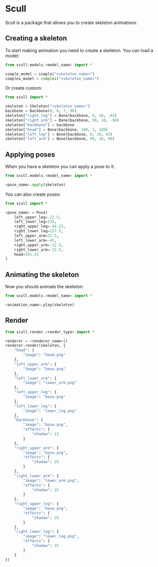 # Scull

Scull is a package that allows you to create skeleton animations.

## Creating a skeleton

To start making animation you need to create a skeleton.
You can load a model:
```python
from scull.models.<model_name> import *

simple_model = simple("<skeleton_name>")
complex_model = complex("<skeleton_name>")
```
Or create custom:
```python
from scull import *

skeleton = Skeleton("<skeleton_name>")
backbone = Backbone(0, 0, 7, 90)
skeleton["right_leg"] = Bone(backbone, 0, 10, -45)
skeleton["right_arm"] = Bone(backbone, 90, 10, -90)
skeleton["backbone"] = backbone
skeleton["head"] = Bone(backbone, 100, 3, 180)
skeleton["left_leg"] = Bone(backbone, 0, 10, 45)
skeleton["left_arm"] = Bone(backbone, 90, 10, 90)
```

## Applying poses

When you have a skeleton you can apply a pose to it:
```python
from scull.models.<model_name> import *

<pose_name>.apply(skeleton)
```
You can also create poses:
```python
from scull import *

<pose_name> = Pose(
    left_upper_leg=-22.5,
    left_lower_leg=135,
    right_upper_leg=-56.25,
    right_lower_leg=157.5,
    left_upper_arm=22.5,
    left_lower_arm=-45,
    right_upper_arm=-22.5,
    right_lower_arm=-22.5,
    head=191.25
)
```

## Animating the skeleton

Now you should animate the skeleton:
```python
from scull.models.<model_name> import *

<animation_name>.play(skeleton)
```

## Render

```python
from scull.render.<render_type> import *

renderer = <renderer_name>()
renderer.render(skeleton, {
    "head": {
        "image": "head.png"
    },
    "left_upper_arm": {
        "image": "base.png"
    },
    "left_lower_arm": {
        "image": "lower_arm.png"
    },
    "left_upper_leg": {
        "image": "base.png"
    },
    "left_lower_leg": {
        "image": "lower_leg.png"
    },
    "backbone": {
        "image": "base.png",
        "effects": {
            "shadow": 15
        }
    },
    "right_upper_arm": {
        "image": "base.png",
        "effects": {
            "shadow": 25
        }
    },
    "right_lower_arm": {
        "image": "lower_arm.png",
        "effects": {
            "shadow": 25
        }
    },
    "right_upper_leg": {
        "image": "base.png",
        "effects": {
            "shadow": 25
        }
    },
    "right_lower_leg": {
        "image": "lower_leg.png",
        "effects": {
            "shadow": 25
        }
    }
})
```
